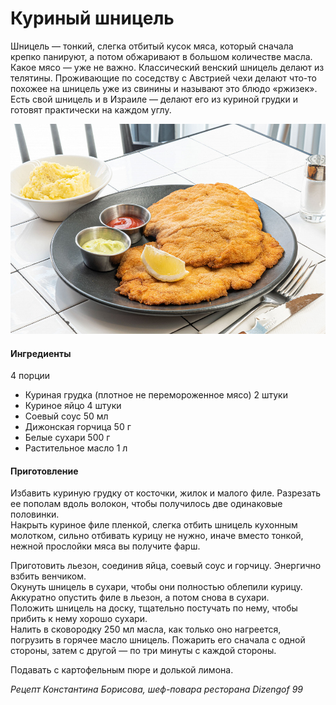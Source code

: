 ﻿---
image: ../pics/kurinyy-shnicel-140902.jpg
---
# Куриный шницель

Шницель — тонкий, слегка отбитый кусок мяса, который сначала крепко панируют, а потом обжаривают в большом количестве масла. Какое мясо — уже не важно. Классический венский шницель делают из телятины. Проживающие по соседству с Австрией чехи делают что-то похожее на шницель уже из свинины и называют это блюдо «ржизек». Есть свой шницель и в Израиле — делают его из куриной грудки и готовят практически на каждом углу.

![Куриный шницель](../pics/kurinyy-shnicel-140902.jpg)

#### Ингредиенты

4 порции

* Куриная грудка (плотное не перемороженное мясо) 2 штуки
* Куриное яйцо 4 штуки
* Соевый соус 50 мл
* Дижонская горчица 50 г
* Белые сухари 500 г
* Растительное масло 1 л


#### Приготовление

Избавить куриную грудку от косточки, жилок и малого филе. Разрезать ее пополам вдоль волокон, чтобы получилось две одинаковые половинки.  
Накрыть куриное филе пленкой, слегка отбить шницель кухонным молотком, сильно отбивать курицу не нужно, иначе вместо тонкой, нежной прослойки мяса вы получите фарш.  

Приготовить льезон, соединив яйца, соевый соус и горчицу. Энергично взбить венчиком.  
Окунуть шницель в сухари, чтобы они полностью облепили курицу.  
Аккуратно опустить филе в льезон, а потом снова в сухари.  
Положить шницель на доску, тщательно постучать по нему, чтобы прибить к нему хорошо сухари.  
Налить в сковородку 250 мл масла, как только оно нагреется, погрузить в горячее масло шницель. Пожарить его сначала с одной стороны, затем с другой — по три минуты с каждой стороны.

Подавать с картофельным пюре и долькой лимона.

*Рецепт Константина Борисова, шеф-повара ресторана Dizengof 99*
